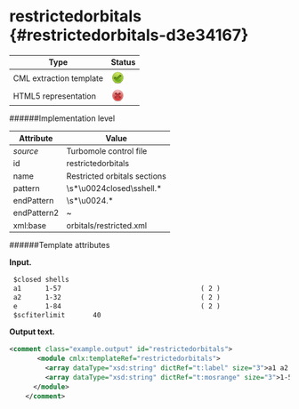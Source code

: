 # restrictedorbitals {#restrictedorbitals-d3e34167}


| Type                                                                                                                                                | Status                                                                                                                                              |
|----|----|
| CML extraction template                                                                                                                             | ![](/imgs/Total.png)                                                                                                                                |
| HTML5 representation                                                                                                                                | ![](/imgs/None.png)                                                                                                                                 |

######Implementation level

| Attribute                                                                                                                                           | Value                                                                                                                                               |
|----|----|
| *source*                                                                                                                                            | Turbomole control file                                                                                                                              |
| id                                                                                                                                                  | restrictedorbitals                                                                                                                                  |
| name                                                                                                                                                | Restricted orbitals sections                                                                                                                        |
| pattern                                                                                                                                             | \\s\*\\u0024closed\\sshell.\*                                                                                                                       |
| endPattern                                                                                                                                          | \\s\*\\u0024.\*                                                                                                                                     |
| endPattern2                                                                                                                                         | \~                                                                                                                                                  |
| xml:base                                                                                                                                            | orbitals/restricted.xml                                                                                                                             |

######Template attributes

**Input.**

     $closed shells
     a1      1-57                                   ( 2 )
     a2      1-32                                   ( 2 )
     e       1-84                                   ( 2 )
     $scfiterlimit       40     
        

**Output text.**

```xml
<comment class="example.output" id="restrictedorbitals">
       <module cmlx:templateRef="restrictedorbitals">
         <array dataType="xsd:string" dictRef="t:label" size="3">a1 a2 e</array>
         <array dataType="xsd:string" dictRef="t:mosrange" size="3">1-57 1-32 1-84</array>
      </module>
    </comment>
```
